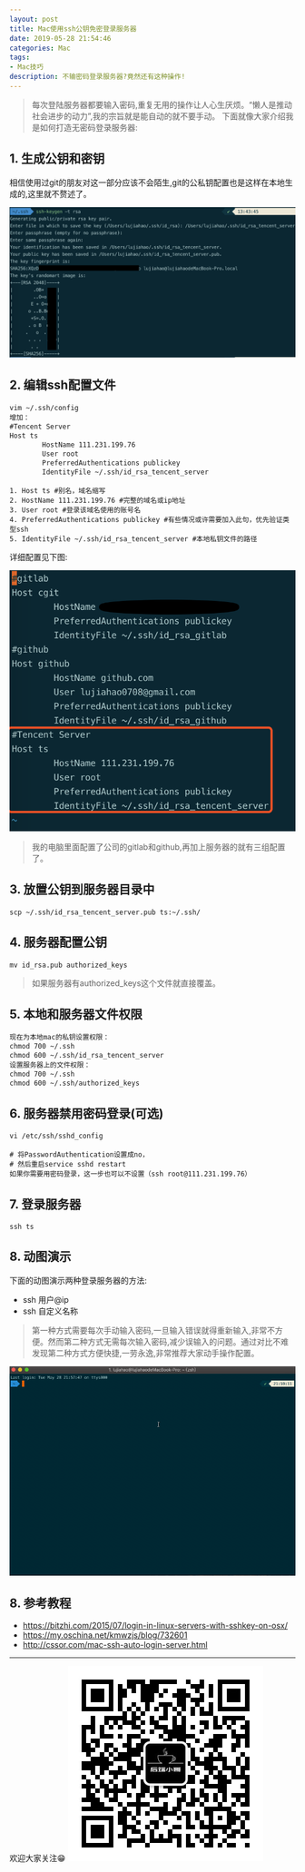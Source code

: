 ```yaml
---
layout: post
title: Mac使用ssh公钥免密登录服务器
date: 2019-05-28 21:54:46
categories: Mac
tags:
- Mac技巧
description: 不输密码登录服务器?竟然还有这种操作!
---
```


> 每次登陆服务器都要输入密码,重复无用的操作让人心生厌烦。“懒人是推动社会进步的动力”,我的宗旨就是能自动的就不要手动。
下面就像大家介绍我是如何打造无密码登录服务器:

<!--more-->

## 1. 生成公钥和密钥
相信使用过git的朋友对这一部分应该不会陌生,git的公私钥配置也是这样在本地生成的,这里就不赘述了。

![](https://raw.githubusercontent.com/lujiahao0708/PicRepo/master/blogPic/Mac%E7%9B%B8%E5%85%B3/Mac%E4%BD%BF%E7%94%A8ssh%E5%85%AC%E9%92%A5%E6%97%A0%E5%AF%86%E7%A0%81%E7%99%BB%E5%BD%95%E6%9C%8D%E5%8A%A1%E5%99%A8/1.%E7%94%9F%E6%88%90%E5%85%AC%E9%92%A5%E5%92%8C%E5%AF%86%E9%92%A5.png)


## 2. 编辑ssh配置文件  
```shell
vim ~/.ssh/config
增加：
#Tencent Server
Host ts
        HostName 111.231.199.76
        User root
        PreferredAuthentications publickey
        IdentityFile ~/.ssh/id_rsa_tencent_server
        
1. Host ts #别名，域名缩写
2. HostName 111.231.199.76 #完整的域名或ip地址
3. User root #登录该域名使用的账号名
4. PreferredAuthentications publickey #有些情况或许需要加入此句，优先验证类型ssh
5. IdentityFile ~/.ssh/id_rsa_tencent_server #本地私钥文件的路径
```

详细配置见下图:

![](https://raw.githubusercontent.com/lujiahao0708/PicRepo/master/blogPic/Mac%E7%9B%B8%E5%85%B3/Mac%E4%BD%BF%E7%94%A8ssh%E5%85%AC%E9%92%A5%E6%97%A0%E5%AF%86%E7%A0%81%E7%99%BB%E5%BD%95%E6%9C%8D%E5%8A%A1%E5%99%A8/2.%E7%BC%96%E8%BE%91ssh%E9%85%8D%E7%BD%AE%E6%96%87%E4%BB%B6.png)

> 我的电脑里面配置了公司的gitlab和github,再加上服务器的就有三组配置了。

## 3. 放置公钥到服务器目录中
```shell
scp ~/.ssh/id_rsa_tencent_server.pub ts:~/.ssh/
```

## 4. 服务器配置公钥
```shell
mv id_rsa.pub authorized_keys
```
> 如果服务器有authorized_keys这个文件就直接覆盖。

## 5. 本地和服务器文件权限
```shell
现在为本地mac的私钥设置权限：
chmod 700 ~/.ssh
chmod 600 ~/.ssh/id_rsa_tencent_server
设置服务器上的文件权限：
chmod 700 ~/.ssh
chmod 600 ~/.ssh/authorized_keys
```

## 6. 服务器禁用密码登录(可选)
```shell
vi /etc/ssh/sshd_config 

# 将PasswordAuthentication设置成no，
# 然后重启service sshd restart
如果你需要用密码登录，这一步也可以不设置（ssh root@111.231.199.76）
```

## 7. 登录服务器
```shell
ssh ts
```

## 8. 动图演示

下面的动图演示两种登录服务器的方法:
- ssh 用户@ip
- ssh 自定义名称

> 第一种方式需要每次手动输入密码,一旦输入错误就得重新输入,非常不方便。然而第二种方式无需每次输入密码,减少误输入的问题。通过对比不难发现第二种方式方便快捷,一劳永逸,非常推荐大家动手操作配置。


![](https://raw.githubusercontent.com/lujiahao0708/PicRepo/master/blogPic/Mac%E7%9B%B8%E5%85%B3/Mac%E4%BD%BF%E7%94%A8ssh%E5%85%AC%E9%92%A5%E6%97%A0%E5%AF%86%E7%A0%81%E7%99%BB%E5%BD%95%E6%9C%8D%E5%8A%A1%E5%99%A8/%E4%B8%A4%E7%A7%8D%E7%99%BB%E5%BD%95%E6%96%B9%E5%BC%8F%E5%AF%B9%E6%AF%94.gif)


## 8. 参考教程

- https://bitzhi.com/2015/07/login-in-linux-servers-with-sshkey-on-osx/
- https://my.oschina.net/kmwzjs/blog/732601
- http://cssor.com/mac-ssh-auto-login-server.html

----
欢迎大家关注😁
![](https://raw.githubusercontent.com/lujiahao0708/PicRepo/master/%E5%85%AC%E4%BC%97%E5%8F%B7%E4%BA%8C%E7%BB%B4%E7%A0%81.jpg)

